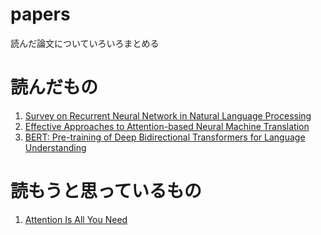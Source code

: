 # papers
読んだ論文についていろいろまとめる

# 読んだもの
1. [Survey on Recurrent Neural Network in Natural Language Processing](https://www.researchgate.net/publication/319937209_Survey_on_Recurrent_Neural_Network_in_Natural_Language_Processing)
1. [Effective Approaches to Attention-based Neural Machine Translation](https://arxiv.org/abs/1508.04025)
1. [BERT: Pre-training of Deep Bidirectional Transformers for Language Understanding](https://arxiv.org/abs/1810.04805)

# 読もうと思っているもの
1. [Attention Is All You Need](https://arxiv.org/abs/1706.03762)
